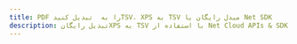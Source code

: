 ---title: PDF را به  تبدیل کنیدTSV، XPS به TSV مبدل رایگان یا Net SDKdescription: تبدیل رایگانXPS به TSV با استفاده از Net Cloud APIs & SDK همچنین اسناد PDF را در Cloud ایجاد، ویرایش و رندر کنید.---